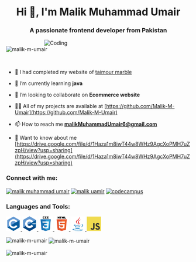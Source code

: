 <h1 align="center">Hi 👋, I'm Malik Muhammad Umair</h1>
<h3 align="center">A passionate frontend developer from Pakistan</h3>
<img align="right" alt="Coding" width="400" src="https://thumbs.dreamstime.com/b/coder-programmer-education-information-technology-concept-puzzled-person-learning-code-flat-modern-illustration-isolated-white-312084250.jpg">

<p align="left"> <img src="https://komarev.com/ghpvc/?username=malik-m-umair&label=Profile%20views&color=0e75b6&style=flat" alt="malik-m-umair" /> </p>

<p align="left"> <a href="https://twitter.com/" target="blank"><img src="https://img.shields.io/twitter/follow/?logo=twitter&style=for-the-badge" alt="" /></a> </p>

- 🔭 I had completed my website of [taimour marble](https://taimourmarbles.netlify.app/)

- 🌱 I’m currently learning **java**

- 👯 I’m looking to collaborate on **Ecommerce website**

- 👨‍💻 All of my projects are available at [https://github.com/Malik-M-Umair](https://github.com/Malik-M-Umair)

- 📫 How to reach me **malikMuhammadUmair6@gmail.com**

- 📄 Want to know about me [https://drive.google.com/file/d/1Haza1m8iwT44w8WHz9AgcXoPMH7uZzpH/view?usp=sharing](https://drive.google.com/file/d/1Haza1m8iwT44w8WHz9AgcXoPMH7uZzpH/view?usp=sharing)

<h3 align="left">Connect with me:</h3>
<p align="left">
<a href="https://linkedin.com/in/malik muhammad umair" target="blank"><img align="center" src="https://raw.githubusercontent.com/rahuldkjain/github-profile-readme-generator/master/src/images/icons/Social/linked-in-alt.svg" alt="malik muhammad umair" height="30" width="40" /></a>
<a href="https://fb.com/malik uamir" target="blank"><img align="center" src="https://raw.githubusercontent.com/rahuldkjain/github-profile-readme-generator/master/src/images/icons/Social/facebook.svg" alt="malik uamir" height="30" width="40" /></a>
<a href="https://www.youtube.com/c/codecampus" target="blank"><img align="center" src="https://raw.githubusercontent.com/rahuldkjain/github-profile-readme-generator/master/src/images/icons/Social/youtube.svg" alt="codecampus" height="30" width="40" /></a>
</p>

<h3 align="left">Languages and Tools:</h3>
<p align="left"> <a href="https://www.cprogramming.com/" target="_blank" rel="noreferrer"> <img src="https://raw.githubusercontent.com/devicons/devicon/master/icons/c/c-original.svg" alt="c" width="40" height="40"/> </a> <a href="https://www.w3schools.com/cpp/" target="_blank" rel="noreferrer"> <img src="https://raw.githubusercontent.com/devicons/devicon/master/icons/cplusplus/cplusplus-original.svg" alt="cplusplus" width="40" height="40"/> </a> <a href="https://www.w3schools.com/css/" target="_blank" rel="noreferrer"> <img src="https://raw.githubusercontent.com/devicons/devicon/master/icons/css3/css3-original-wordmark.svg" alt="css3" width="40" height="40"/> </a> <a href="https://www.w3.org/html/" target="_blank" rel="noreferrer"> <img src="https://raw.githubusercontent.com/devicons/devicon/master/icons/html5/html5-original-wordmark.svg" alt="html5" width="40" height="40"/> </a> <a href="https://www.java.com" target="_blank" rel="noreferrer"> <img src="https://raw.githubusercontent.com/devicons/devicon/master/icons/java/java-original.svg" alt="java" width="40" height="40"/> </a> <a href="https://developer.mozilla.org/en-US/docs/Web/JavaScript" target="_blank" rel="noreferrer"> <img src="https://raw.githubusercontent.com/devicons/devicon/master/icons/javascript/javascript-original.svg" alt="javascript" width="40" height="40"/> </a> </p>

<p><img align="left" src="https://github-readme-stats.vercel.app/api/top-langs?username=malik-m-umair&show_icons=true&locale=en&layout=compact" alt="malik-m-umair" /></p>

<p>&nbsp;<img align="center" src="https://github-readme-stats.vercel.app/api?username=malik-m-umair&show_icons=true&locale=en" alt="malik-m-umair" /></p>

<p><img align="center" src="https://github-readme-streak-stats.herokuapp.com/?user=malik-m-umair&" alt="malik-m-umair" /></p>

